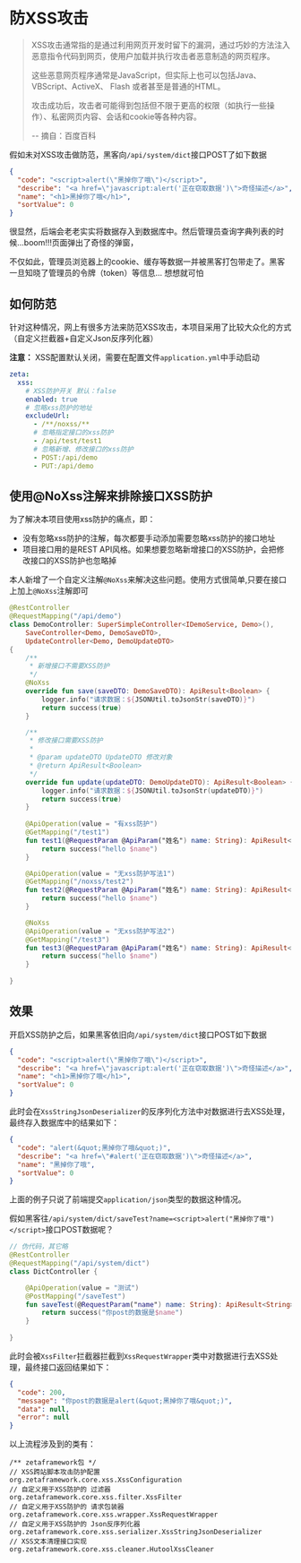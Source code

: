 # 防XSS攻击

> XSS攻击通常指的是通过利用网页开发时留下的漏洞，通过巧妙的方法注入恶意指令代码到网页，使用户加载并执行攻击者恶意制造的网页程序。
>
> 这些恶意网页程序通常是JavaScript，但实际上也可以包括Java、 VBScript、ActiveX、 Flash 或者甚至是普通的HTML。
>
> 攻击成功后，攻击者可能得到包括但不限于更高的权限（如执行一些操作）、私密网页内容、会话和cookie等各种内容。 
>
> -- 摘自：百度百科

假如未对XSS攻击做防范，黑客向`/api/system/dict`接口POST了如下数据

```json
{
  "code": "<script>alert(\"黑掉你了哦\")</script>",
  "describe": "<a href=\"javascript:alert('正在窃取数据')\">奇怪描述</a>",
  "name": "<h1>黑掉你了哦</h1>",
  "sortValue": 0
}
```

很显然，后端会老老实实将数据存入到数据库中。然后管理员查询字典列表的时候...boom!!!页面弹出了奇怪的弹窗，

不仅如此，管理员浏览器上的cookie、缓存等数据一并被黑客打包带走了。黑客一旦知晓了管理员的令牌（token）等信息... 想想就可怕


## 如何防范
针对这种情况，网上有很多方法来防范XSS攻击，本项目采用了比较大众化的方式（自定义拦截器+自定义Json反序列化器）

**注意：** XSS配置默认关闭，需要在配置文件`application.yml`中手动启动
```yaml
zeta:
  xss:
    # XSS防护开关 默认：false
    enabled: true
    # 忽略xss防护的地址
    excludeUrl:
      - /**/noxss/**
      # 忽略指定接口的xss防护
      - /api/test/test1
      # 忽略新增、修改接口的xss防护
      - POST:/api/demo  
      - PUT:/api/demo
```

## 使用@NoXss注解来排除接口XSS防护

为了解决本项目使用xss防护的痛点，即：

- 没有忽略xss防护的注解，每次都要手动添加需要忽略xss防护的接口地址
- 项目接口用的是REST API风格。如果想要忽略新增接口的XSS防护，会把修改接口的XSS防护也忽略掉

本人新增了一个自定义注解`@NoXss`来解决这些问题。使用方式很简单,只要在接口上加上`@NoXss`注解即可

```kotlin
@RestController
@RequestMapping("/api/demo")
class DemoController: SuperSimpleController<IDemoService, Demo>(),
    SaveController<Demo, DemoSaveDTO>,
    UpdateController<Demo, DemoUpdateDTO>
{
    /**
     * 新增接口不需要XSS防护
     */
    @NoXss
    override fun save(saveDTO: DemoSaveDTO): ApiResult<Boolean> {
        logger.info("请求数据：${JSONUtil.toJsonStr(saveDTO)}")
        return success(true)
    }

    /**
     * 修改接口需要XSS防护
     *
     * @param updateDTO UpdateDTO 修改对象
     * @return ApiResult<Boolean>
     */
    override fun update(updateDTO: DemoUpdateDTO): ApiResult<Boolean> {
        logger.info("请求数据：${JSONUtil.toJsonStr(updateDTO)}")
        return success(true)
    }
    
    @ApiOperation(value = "有xss防护")
    @GetMapping("/test1")
    fun test1(@RequestParam @ApiParam("姓名") name: String): ApiResult<String> {
        return success("hello $name")
    }

    @ApiOperation(value = "无xss防护写法1")
    @GetMapping("/noxss/test2")
    fun test2(@RequestParam @ApiParam("姓名") name: String): ApiResult<String> {
        return success("hello $name")
    }

    @NoXss
    @ApiOperation(value = "无xss防护写法2")
    @GetMapping("/test3")
    fun test3(@RequestParam @ApiParam("姓名") name: String): ApiResult<String> {
        return success("hello $name")
    }
    
}
```

## 效果

开启XSS防护之后，如果黑客依旧向`/api/system/dict`接口POST如下数据

```json
{
  "code": "<script>alert(\"黑掉你了哦\")</script>",
  "describe": "<a href=\"javascript:alert('正在窃取数据')\">奇怪描述</a>",
  "name": "<h1>黑掉你了哦</h1>",
  "sortValue": 0
}
```

此时会在`XssStringJsonDeserializer`的反序列化方法中对数据进行去XSS处理，最终存入数据库中的结果如下：

```json
{
  "code": "alert(&quot;黑掉你了哦&quot;)",
  "describe": "<a href=\"#alert('正在窃取数据')\">奇怪描述</a>",
  "name": "黑掉你了哦",
  "sortValue": 0
}
```

上面的例子只说了前端提交`application/json`类型的数据这种情况。

假如黑客往`/api/system/dict/saveTest?name=<script>alert("黑掉你了哦")</script>`接口POST数据呢？

```kotlin
// 伪代码，其它略
@RestController
@RequestMapping("/api/system/dict")
class DictController {

    @ApiOperation(value = "测试")
    @PostMapping("/saveTest")
    fun saveTest(@RequestParam("name") name: String): ApiResult<String> {
        return success("你post的数据是$name")
    }
    
}
```

此时会被`XssFilter`拦截器拦截到`XssRequestWrapper`类中对数据进行去XSS处理，最终接口返回结果如下：

```json
{
  "code": 200,
  "message": "你post的数据是alert(&quot;黑掉你了哦&quot;)",
  "data": null,
  "error": null
}
```


以上流程涉及到的类有：
```
/** zetaframework包 */
// XSS跨站脚本攻击防护配置
org.zetaframework.core.xss.XssConfiguration
// 自定义用于XSS防护的 过滤器
org.zetaframework.core.xss.filter.XssFilter
// 自定义用于XSS防护的 请求包装器
org.zetaframework.core.xss.wrapper.XssRequestWrapper
// 自定义用于XSS防护的 Json反序列化器
org.zetaframework.core.xss.serializer.XssStringJsonDeserializer
// XSS文本清理接口实现
org.zetaframework.core.xss.cleaner.HutoolXssCleaner
```
